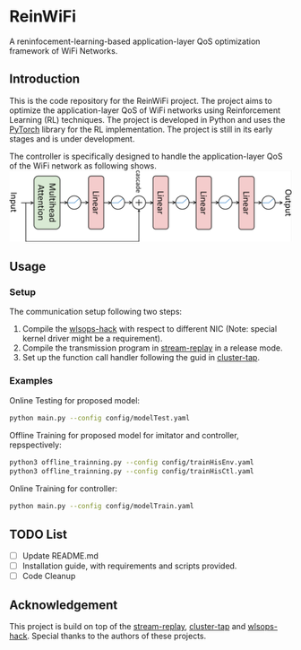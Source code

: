 # ReinWiFi

A reninfocement-learning-based application-layer QoS optimization framework of WiFi Networks.

## Introduction

This is the code repository for the ReinWiFi project. The project aims to optimize the application-layer QoS of WiFi networks using Reinforcement Learning (RL) techniques. The project is developed in Python and uses the [PyTorch](https://pytorch.org/) library for the RL implementation. The project is still in its early stages and is under development.

The controller is specifically designed to handle the application-layer QoS of the WiFi network as following shows.
![controller](./figs/network.png "controller")

## Usage

### Setup

The communication setup following two steps:

1. Compile the [wlsops-hack](https://github.com/lasso-sustech/wlsops-hack) with respect to different NIC (Note: special kernel driver might be a requirement).
2. Compile the transmission program in [stream-replay](https://github.com/lasso-sustech/stream-replay) in a release mode.
3. Set up the function call handler following the guid in [cluster-tap](https://github.com/lasso-sustech/cluster-tap).

### Examples

Online Testing for proposed model:

```bash
python main.py --config config/modelTest.yaml
```

Offline Training for proposed model for imitator and controller, repspectively:

```bash
python3 offline_trainning.py --config config/trainHisEnv.yaml
python3 offline_trainning.py --config config/trainHisCtl.yaml
```

Online Training for controller:

```bash
python main.py --config config/modelTrain.yaml
```

## TODO List

- [ ] Update README.md
- [ ] Installation guide, with requirements and scripts provided.
- [ ] Code Cleanup

## Acknowledgement

This project is build on top of the [stream-replay](https://github.com/lasso-sustech/stream-replay), [cluster-tap](https://github.com/lasso-sustech/cluster-tap) and [wlsops-hack](https://github.com/lasso-sustech/wlsops-hack). Special thanks to the authors of these projects.

